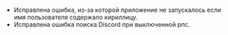 - Исправлена ошибка, из-за которой приложение не запускалось если имя пользователя содержало кириллицу.
- Исправлена ошибка поиска Discord при выключенной рпс.